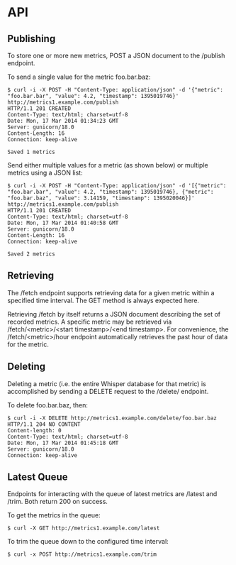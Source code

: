 API
===

Publishing
----------
To store one or more new metrics, POST a JSON document to the /publish endpoint.

To send a single value for the metric foo.bar.baz:
```shell
$ curl -i -X POST -H "Content-Type: application/json" -d '{"metric": "foo.bar.bar", "value": 4.2, "timestamp": 1395019746}' http://metrics1.example.com/publish
HTTP/1.1 201 CREATED
Content-Type: text/html; charset=utf-8
Date: Mon, 17 Mar 2014 01:34:23 GMT
Server: gunicorn/18.0
Content-Length: 16
Connection: keep-alive

Saved 1 metrics
```

Send either multiple values for a metric (as shown below) or multiple metrics using a JSON list:
```shell
$ curl -i -X POST -H "Content-Type: application/json" -d '[{"metric": "foo.bar.bar", "value": 4.2, "timestamp": 1395019746}, {"metric": "foo.bar.baz", "value": 3.14159, "timestamp": 1395020046}]' http://metrics1.example.com/publish
HTTP/1.1 201 CREATED
Content-Type: text/html; charset=utf-8
Date: Mon, 17 Mar 2014 01:40:58 GMT
Server: gunicorn/18.0
Content-Length: 16
Connection: keep-alive

Saved 2 metrics
```

Retrieving
----------
The /fetch endpoint supports retrieving data for a given metric within a specified time interval. The GET method is always expected here.

Retrieving /fetch by itself returns a JSON document describing the set of recorded metrics. A specific metric may be retrieved via /fetch/\<metric\>/\<start timestamp\>/\<end timestamp\>. For convenience, the /fetch/\<metric\>/hour endpoint automatically retrieves the past hour of data for the metric.

Deleting
--------
Deleting a metric (i.e. the entire Whisper database for that metric) is accomplished by sending a DELETE request to the /delete/<metric> endpoint.

To delete foo.bar.baz, then:
```shell
$ curl -i -X DELETE http://metrics1.example.com/delete/foo.bar.baz
HTTP/1.1 204 NO CONTENT
Content-length: 0
Content-Type: text/html; charset=utf-8
Date: Mon, 17 Mar 2014 01:45:18 GMT
Server: gunicorn/18.0
Connection: keep-alive
```

Latest Queue
------------
Endpoints for interacting with the queue of latest metrics are /latest and /trim. Both return 200 on success.

To get the metrics in the queue:
```shell
$ curl -X GET http://metrics1.example.com/latest
```

To trim the queue down to the configured time interval:
```shell
$ curl -x POST http://metrics1.example.com/trim
```

